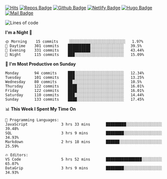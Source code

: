 

[![Hits](https://hits.seeyoufarm.com/api/count/incr/badge.svg?url=https%3A%2F%2Fgithub.com/sangm1n)](https://hits.seeyoufarm.com) 
[![Repos Badge](https://badges.pufler.dev/repos/sangm1n)](https://badges.pufler.dev)
[![Github Badge](http://img.shields.io/badge/-github-black?style=flat-square&logo=github&logoColor=white&link=https:https://github.com/sangm1n/)](https://github.com/sangm1n/)
[![Netlify Badge](https://img.shields.io/badge/-TIL-00C7B7?style=flat-square&logo=Netlify&logoColor=white&link=https://sangminlog.netlify.com)](https://sangminlog.netlify.com)
[![Hugo Badge](https://img.shields.io/badge/-techblog-FF4088?style=flat-square&logo=Hugo&logoColor=white&link=https://sangm1n.github.io)](https://sangm1n.github.io)
[![Mail Badge](http://img.shields.io/badge/-mail-D14836?style=flat-square&logo=Gmail&logoColor=white&link=mailto:dltkd96als@naver.com)](mailto:dltkd96als@naver.com/)

<!--START_SECTION:waka-->
![Lines of code](https://img.shields.io/badge/From%20Hello%20World%20I%27ve%20Written-3.9%20million%20lines%20of%20code-blue)

**I'm a Night 🦉** 

```text
🌞 Morning    15 commits     ░░░░░░░░░░░░░░░░░░░░░░░░░   1.97% 
🌆 Daytime    301 commits    ██████████░░░░░░░░░░░░░░░   39.5% 
🌃 Evening    331 commits    ██████████░░░░░░░░░░░░░░░   43.44% 
🌙 Night      115 commits    ███░░░░░░░░░░░░░░░░░░░░░░   15.09%

```
📅 **I'm Most Productive on Sunday** 

```text
Monday       94 commits     ███░░░░░░░░░░░░░░░░░░░░░░   12.34% 
Tuesday      101 commits    ███░░░░░░░░░░░░░░░░░░░░░░   13.25% 
Wednesday    80 commits     ██░░░░░░░░░░░░░░░░░░░░░░░   10.5% 
Thursday     122 commits    ████░░░░░░░░░░░░░░░░░░░░░   16.01% 
Friday       122 commits    ████░░░░░░░░░░░░░░░░░░░░░   16.01% 
Saturday     110 commits    ███░░░░░░░░░░░░░░░░░░░░░░   14.44% 
Sunday       133 commits    ████░░░░░░░░░░░░░░░░░░░░░   17.45%

```


📊 **This Week I Spent My Time On** 

```text
💬 Programming Languages: 
JavaScript               3 hrs 33 mins       █████████░░░░░░░░░░░░░░░░   39.48% 
SQL                      3 hrs 9 mins        ████████░░░░░░░░░░░░░░░░░   34.93% 
Markdown                 2 hrs 18 mins       ██████░░░░░░░░░░░░░░░░░░░   25.59%

🔥 Editors: 
VS Code                  5 hrs 52 mins       ████████████████░░░░░░░░░   65.07% 
DataGrip                 3 hrs 9 mins        ████████░░░░░░░░░░░░░░░░░   34.93%

```


<!--END_SECTION:waka-->


<!--
**sangm1n/sangm1n** is a ✨ _special_ ✨ repository because its `README.md` (this file) appears on your GitHub profile.

Here are some ideas to get you started:

- 🔭 I’m currently working on ...
- 🌱 I’m currently learning ...
- 👯 I’m looking to collaborate on ...
- 🤔 I’m looking for help with ...
- 💬 Ask me about ...
- 📫 How to reach me: ...
- 😄 Pronouns: ...
- ⚡ Fun fact: ...

https://shields.io/
-->


